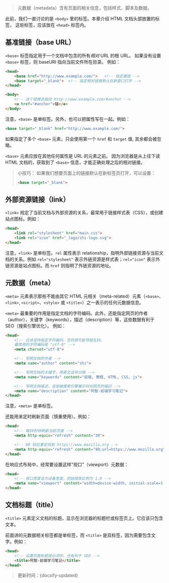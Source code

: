> 元数据（metadata）含有页面的相关信息，包括样式、脚本及数据。

此前，我们一直讨论的是 `<body>` 里的标签。本章介绍 HTML 文档头部放置的标签，
这些标签，应该放在 `<head>` 标签内。

## 基准链接（base URL）

`<base>` 标签指定用于一个文档中包含的所有*相对* URL 的根 URL。
如果没有设置 `<base>` 标签，则 baseURI 指向当前文件所在目录。
例如：

```html
<head>
    <base href="http://www.example.com/">   <!-- 指定基链 -->
    <base target="_blank">  <!-- 指定相对链接默认在新窗口打开 -->
</head>

<body>
    <!-- 这个链接会指向 http://www.example.com/#anchor -->
    <a href="#anchor">锚</a>
</body>
```

注意，`<base>` 是单标签。另外，也可以把属性写在一起。例如：

```html
<base target="_blank" href="http://www.example.com/">
```

如果指定了多个 `<base>` 元素，只会使用第一个 `href` 和 `target` 值, 其余都会被忽略。

`<base>` 元素应放在其他任何属性是 URL 的元素之前。
因为浏览器是从上往下读 HTML 文档的，获取到了 `<base>` 信息，才能正确处理之后的相对链接。

> 小技巧：
> 如果我们想要页面上的链接默认在新标签页打开，可以设置：
> ```html
> <base target="_blank">
> ```

## 外部资源链接（link）

`<link>` 规定了当前文档与外部资源的关系，最常用于链接样式表（CSS），或创建站点图标。例如：

```html
<head>
    <link rel="stylesheet" href="main.css">
    <link rel="icon" href="_logo/zhi-logo.svg">
</head>
```

注意，`<link>` 是单标签。`rel` 属性表示 relationship，指明外部链接资源与当前文档的关系。例如 `rel="stylesheet"` 表示外链资源是样式表；`rel="icon"` 表示外链资源是站点图标。而 `href` 则指明了外链资源的地址。

## 元数据（meta）

`<meta>` 元素表示那些不能由其它 HTML 元相关（meta-related）元素（`<base>`、`<link>`, `<script>`、`<style>` 或 `<title>`）之一表示的任何元数据信息。

`<meta>` 最重要的作用是指定文档的字符编码。此外，还能指定网页的作者（author），关键字（keywords），描述（description）等，这些数据有利于 SEO（搜索引擎优化）。
例如：

```html
<head>
    <!-- 应该坚持指定字符编码，否则很可能导致乱码。
    最常用的字符编码是 "utf-8" -->
    <meta charset="utf-8">

    <!-- 写明文档的作者 -->
    <meta name="author" content="zhi">

    <!-- 写明文档的关键字，用英文逗号分隔 -->
    <meta name="keywords" content="前端, 教程, HTML, CSS, js">

    <!-- 写明文档描述，这是被搜索引擎展示时对网页的描述 -->
    <meta name="description" content="阿智-前端学习笔记">
</head>
```

注意，`<meta>` 是单标签。

还能用来定时刷新页面（慎重使用）。例如：

```html
<head>
    <!-- 每30秒钟刷新当前页面 -->
    <meta http-equiv="refresh" content="30">

    <!-- 90 秒后重定向到 https://www.mozilla.org -->
    <meta http-equiv="refresh" content="90;url=https://www.mozilla.org">
</head>
```

在响应式布局中，经常要设置这样“视口”（viewport）元数据：

```html
<head>
    <!-- 视口宽度设为设备宽度，初始缩放比例为 1.0 -->
    <meta name="viewport" content="width=device-width, initial-scale=1.0">
</head>
```

## 文档标题（title）

`<title>` 元素定义文档的标题，显示在浏览器的标题栏或标签页上。它应该只包含文本。

前面讲的元数据相关标签都是单标签，而 `<title>` 是双标签，因为需要包含文字。例如：

```html
<head>
    <!-- 设置页面标题是必须的，也有利于 SEO -->
    <title>阿智-前端学习笔记</title>
</head>
```



> 更新时间：{docsify-updated}